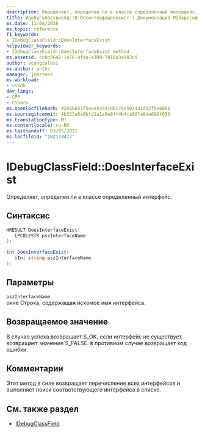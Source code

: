 ```yaml
---
description: Определяет, определен ли в классе определенный интерфейс.
title: Идебугклассфиелд::D Оесинтерфацеексист | Документация Майкрософт
ms.date: 11/04/2016
ms.topic: reference
f1_keywords:
- IDebugClassField::DoesInterfaceExist
helpviewer_keywords:
- IDebugClassField::DoesInterfaceExist method
ms.assetid: cc0c8642-1a76-4fda-a309-7018a34883c9
author: acangialosi
ms.author: anthc
manager: jmartens
ms.workload:
- vssdk
dev_langs:
- CPP
- CSharp
ms.openlocfilehash: 4248b653f5eea43a91d0c78a593431d53f5e68b8
ms.sourcegitcommit: 4b323a8a8bfd1a1a9e84f4b4ca88fa8da690f656
ms.translationtype: MT
ms.contentlocale: ru-RU
ms.lasthandoff: 03/05/2021
ms.locfileid: "102173472"
---
```

# <a name="idebugclassfielddoesinterfaceexist"></a>IDebugClassField::DoesInterfaceExist
Определяет, определен ли в классе определенный интерфейс.

## <a name="syntax"></a>Синтаксис

```cpp
HRESULT DoesInterfaceExist( 
   LPCOLESTR pszInterfaceName
);
```

```csharp
int DoesInterfaceExist(
   [In] string pszInterfaceName
);
```

## <a name="parameters"></a>Параметры
`pszInterfaceName`\
окне Строка, содержащая искомое имя интерфейса.

## <a name="return-value"></a>Возвращаемое значение
 В случае успеха возвращает S_OK, если интерфейс не существует, возвращает значение S_FALSE. в противном случае возвращает код ошибки.

## <a name="remarks"></a>Комментарии
 Этот метод в силе возвращает перечисление всех интерфейсов и выполняет поиск соответствующего интерфейса в списке.

## <a name="see-also"></a>См. также раздел
- [IDebugClassField](../../../extensibility/debugger/reference/idebugclassfield.md)
